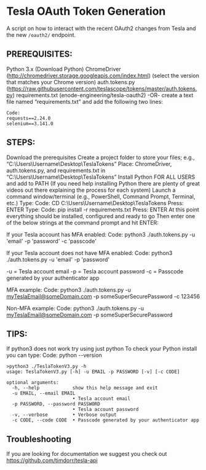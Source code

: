 # Tesla OAuth Token Generation
A script on how to interact with the recent OAuth2 changes from Tesla and the new `/oauth2/` endpoint.

## PREREQUISITES:​
Python 3.x (Download Python)
ChromeDriver (http://chromedriver.storage.googleapis.com/index.html) (select the version that matches your Chrome version)
auth.tokens.py (https://raw.githubusercontent.com/teslascope/tokens/master/auth.tokens.py)
requirements.txt (enode-engineering/tesla-oauth2) -OR- create a text file named “requirements.txt” and add the following two lines:

    Code:
    requests==2.24.0
    selenium==3.141.0

## STEPS:​
Download the prerequisites
Create a project folder to store your files; e.g., “C:\Users\Username\Desktop\TeslaTokens”
Place: ChromeDriver, auth.tokens.py, and requirements.txt in “C:\Users\Username\Desktop\TeslaTokens”
Install Python FOR ALL USERS and add to PATH (If you need help installing Python there are plenty of great videos out there explaining the process for each system)
Launch a command window/terminal (e.g., PowerShell, Command Prompt, Terminal, etc.)
Type:
    Code:
    CD C:\Users\Username\Desktop\TeslaTokens
Press: ENTER
Type:
        Code:
        pip install -r requirements.txt
Press: ENTER
At this point everything should be installed, configured and ready to go
Then enter one of the below strings at the command prompt and hit ENTER:

If your Tesla account has MFA enabled:
        Code:
        python3 ./auth.tokens.py -u 'email' -p 'password' -c 'passcode'

If your Tesla account does not have MFA enabled:
        Code:
        python3 ./auth.tokens.py -u 'email' -p 'password'

-u = Tesla account email
-p = Tesla account password
-c = Passcode generated by your authenticator app

MFA example:
        Code:
        python3 ./auth.tokens.py -u myTeslaEmail@someDomain.com -p someSuperSecurePassword -c 123456

Non-MFA example:
        Code:
        python3 ./auth.tokens.py -u myTeslaEmail@someDomain.com -p someSuperSecurePassword

## TIPS:​
If python3 does not work try using just python
To check your Python install you can type:
        Code:
        python --version

```
>python3 ./TeslaTokenV3.py -h
usage: TeslaTokenV3.py [-h] -u EMAIL -p PASSWORD [-v] [-c CODE]

optional arguments:
  -h, --help            show this help message and exit
  -u EMAIL, --email EMAIL
                        • Tesla account email
  -p PASSWORD, --password PASSWORD
                        • Tesla account password
  -v, --verbose         • Verbose output
  -c CODE, --code CODE  • Passcode generated by your authenticator app
```

## Troubleshooting
If you are looking for documentation we suggest you check out https://github.com/timdorr/tesla-api

